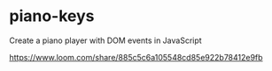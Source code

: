 # piano-keys
Create a piano player with DOM events in JavaScript

https://www.loom.com/share/885c5c6a105548cd85e922b78412e9fb
